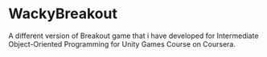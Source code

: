 # WackyBreakout
 A different version of Breakout game that i have developed for Intermediate Object-Oriented Programming for Unity Games Course on Coursera.

